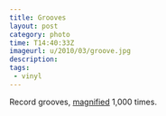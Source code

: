 ```yaml
---
title: Grooves
layout: post
category: photo
time: T14:40:33Z
imageurl: u/2010/03/groove.jpg
description: 
tags:
 - vinyl
---
```


Record grooves, [magnified](http://www.synthgear.com/2010/audio-gear/record-grooves-electron-microscope/) 1,000 times. 
